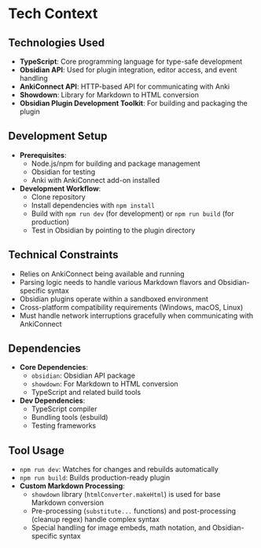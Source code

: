 # Tech Context

## Technologies Used
- **TypeScript**: Core programming language for type-safe development
- **Obsidian API**: Used for plugin integration, editor access, and event handling
- **AnkiConnect API**: HTTP-based API for communicating with Anki
- **Showdown**: Library for Markdown to HTML conversion
- **Obsidian Plugin Development Toolkit**: For building and packaging the plugin

## Development Setup
- **Prerequisites**:
  - Node.js/npm for building and package management
  - Obsidian for testing
  - Anki with AnkiConnect add-on installed
- **Development Workflow**:
  - Clone repository
  - Install dependencies with `npm install`
  - Build with `npm run dev` (for development) or `npm run build` (for production)
  - Test in Obsidian by pointing to the plugin directory

## Technical Constraints
- Relies on AnkiConnect being available and running
- Parsing logic needs to handle various Markdown flavors and Obsidian-specific syntax
- Obsidian plugins operate within a sandboxed environment
- Cross-platform compatibility requirements (Windows, macOS, Linux)
- Must handle network interruptions gracefully when communicating with AnkiConnect

## Dependencies
- **Core Dependencies**:
  - `obsidian`: Obsidian API package
  - `showdown`: For Markdown to HTML conversion
  - TypeScript and related build tools
- **Dev Dependencies**:
  - TypeScript compiler
  - Bundling tools (esbuild)
  - Testing frameworks

## Tool Usage
- `npm run dev`: Watches for changes and rebuilds automatically
- `npm run build`: Builds production-ready plugin
- **Custom Markdown Processing**:
  - `showdown` library (`htmlConverter.makeHtml`) is used for base Markdown conversion
  - Pre-processing (`substitute...` functions) and post-processing (cleanup regex) handle complex syntax
  - Special handling for image embeds, math notation, and Obsidian-specific syntax 